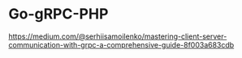 # Go-gRPC-PHP

https://medium.com/@serhiisamoilenko/mastering-client-server-communication-with-grpc-a-comprehensive-guide-8f003a683cdb
